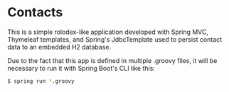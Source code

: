 Contacts
========
This is a simple rolodex-like application developed with Spring MVC, Thymeleaf templates, and Spring's JdbcTemplate used to persist contact data to an embedded H2 database.

Due to the fact that this app is defined in multiple .groovy files, it will be necessary to run it with Spring Boot's CLI like this:

```sh
$ spring run *.groovy
```
